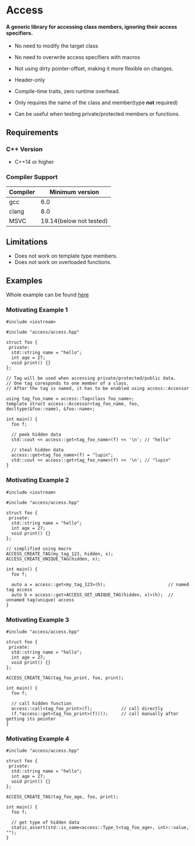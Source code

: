 # Access
#### A generic library for accessing class members, ignoring their access specifiers.  

* No need to modify the target class
* No need to overwrite access specifiers with macros
* Not using dirty pointer-offset, making it more flexible on changes.



* Header-only
* Compile-time traits, zero runtime overhead.
* Only requires the name of the class and member(type **not** required)
* Can be useful when testing private/protected members or functions.

## Requirements
### C++ Version
* C++14 or higher
### Compiler Support

| Compiler | Minimum version |
|----------|-----------------|
| gcc      |       6.0       |
| clang    |       8.0       |
| MSVC     |19.14(below not tested)|

## Limitations
* Does not work on template type members.
* Does not work on overloaded functions.

## Examples
Whole example can be found [here](main.cpp)

### Motivating Example 1
```
#include <iostream>

#include "access/access.hpp"

struct foo {
 private:
  std::string name = "hello";
  int age = 27;
  void print() {}
};

// Tag will be used when accessing private/protected/public data.
// One tag coresponds to one member of a class.
// After the tag is named, it has to be enabled using access::Accessor

using tag_foo_name = access::Tag<class foo_name>;
template struct access::Accessor<tag_foo_name, foo, decltype(&foo::name), &foo::name>;

int main() {
  foo f;
  
  // peek hidden data
  std::cout << access::get<tag_foo_name>(f) << '\n'; // "hello"
  
  // steal hidden data
  access::get<tag_foo_name>(f) = "lupin";
  std::cout << access::get<tag_foo_name>(f) << '\n'; // "lupin"
}
```

### Motivating Example 2
```
#include <iostream>

#include "access/access.hpp"

struct foo {
 private:
  std::string name = "hello";
  int age = 27;
  void print() {}
};

// simplified using macro
ACCESS_CREATE_TAG(my_tag_123, hidden, x);
ACCESS_CREATE_UNIQUE_TAG(hidden, x);

int main() {
  foo f;
  
  auto a = access::get<my_tag_123>(h);                        // named tag access
  auto b = access::get<ACCESS_GET_UNIQUE_TAG(hidden, x)>(h);  // unnamed tag(unique) access
}
```

### Motivating Example 3
```
#include "access/access.hpp"

struct foo {
 private:
  std::string name = "hello";
  int age = 27;
  void print() {}
};

ACCESS_CREATE_TAG(tag_foo_print, foo, print);

int main() {
  foo f;
  
  // call hidden function
  access::call<tag_foo_print>(f);           // call directly
  (f.*access::get<tag_foo_print>(f))();     // call manually after getting its pointer
}
```

### Motivating Example 4
```
#include "access/access.hpp"

struct foo {
 private:
  std::string name = "hello";
  int age = 27;
  void print() {}
};

ACCESS_CREATE_TAG(tag_foo_age, foo, print);

int main() {
  foo f;
  
  // get type of hidden data
  static_assert(std::is_same<access::Type_t<tag_foo_age>, int>::value, "");
}
```
